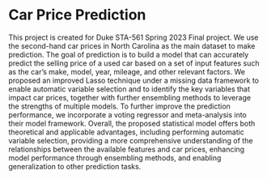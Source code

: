 # Car Price Prediction

This project is created for Duke STA-561 Spring 2023 Final project. We use the second-hand car prices in North Carolina as the main dataset to make prediction. The goal of prediction is to build a model that can accurately predict the selling price of a used car based on a set of input features such as the car’s make, model, year, mileage, and other relevant factors. We proposed an improved Lasso technique under a missing data framework to enable automatic variable selection and to identify the key variables that impact car prices, together with further ensembling methods to leverage the strengths of multiple models. To further improve the prediction performance, we incorporate a voting regressor and meta-analysis into their model framework. Overall, the proposed statistical model offers both theoretical and applicable advantages, including performing automatic variable selection, providing a more comprehensive understanding of the relationships between the available features and car prices, enhancing model performance through ensembling methods, and enabling generalization to other prediction tasks.

